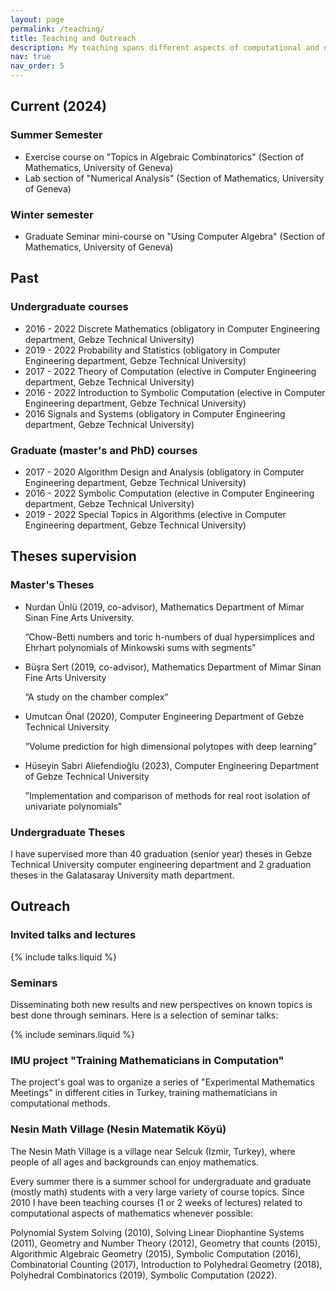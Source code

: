 ```yaml
---
layout: page
permalink: /teaching/
title: Teaching and Outreach
description: My teaching spans different aspects of computational and discrete mathematics and theoretical computer science.
nav: true
nav_order: 5
---
```



## Current (2024)

### Summer Semester 
* Exercise course on "Topics in Algebraic Combinatorics" (Section of Mathematics, University of Geneva)
* Lab section of "Numerical Analysis" (Section of Mathematics, University of Geneva)

### Winter semester 
* Graduate Seminar mini-course on "Using Computer Algebra" (Section of Mathematics, University of Geneva)


## Past

### Undergraduate courses

* 2016 - 2022  Discrete Mathematics (obligatory in Computer Engineering department, Gebze Technical University)
* 2019 - 2022 Probability and Statistics (obligatory  in Computer Engineering department, Gebze Technical University)
* 2017 - 2022 Theory of Computation (elective  in Computer Engineering department, Gebze Technical University)
* 2016 - 2022 Introduction to Symbolic Computation (elective  in Computer Engineering department, Gebze Technical University)
* 2016 Signals and Systems (obligatory in Computer Engineering department, Gebze Technical University)

### Graduate (master's and PhD) courses

* 2017 - 2020 Algorithm Design and Analysis (obligatory in Computer Engineering department, Gebze Technical University)
* 2016 - 2022 Symbolic Computation (elective  in Computer Engineering department, Gebze Technical University)
* 2019 - 2022 Special Topics in Algorithms (elective  in Computer Engineering department, Gebze Technical University)

## Theses supervision

### Master's Theses

* Nurdan Ünlü (2019, co-advisor), Mathematics Department of Mimar Sinan Fine Arts University.

   ”Chow-Betti numbers and toric h-numbers of dual hypersimplices and Ehrhart polynomials of Minkowski sums with segments”
* Büşra Sert (2019, co-advisor),  Mathematics Department of Mimar Sinan Fine Arts University 

    ”A study on the chamber complex”
* Umutcan Önal (2020), Computer Engineering Department of Gebze Technical University

     ”Volume prediction for high dimensional polytopes with deep learning”
* Hüseyin Sabri Aliefendioğlu (2023), Computer Engineering Department of Gebze Technical University 
    
    ”Implementation and comparison of methods for real root isolation of univariate polynomials”

### Undergraduate Theses

I have supervised more than 40 graduation (senior year) theses in Gebze Technical University computer
engineering department and 2 graduation theses in the Galatasaray University math department.


## Outreach 

### Invited talks and lectures
 

{% include talks.liquid %}
 

### Seminars

Disseminating both new results and new perspectives on known topics is best done through seminars.
Here is a selection of seminar talks:
 
{% include seminars.liquid %}
 

### IMU project "Training Mathematicians in Computation"

The project's goal was to organize a series of "Experimental Mathematics Meetings" in different cities in Turkey, training mathematicians in computational methods.
 
### Nesin Math Village (Nesin Matematik Köyü)

The Nesin Math Village is a village near Selcuk (Izmir, Turkey), where people of all ages and backgrounds can enjoy mathematics.

Every summer there is a summer school for undergraduate and graduate (mostly math) students with a very large variety of course topics.
Since 2010 I have been teaching courses (1 or 2 weeks of lectures) related to computational aspects of mathematics whenever possible: 

Polynomial System Solving (2010), Solving Linear Diophantine Systems (2011), Geometry and Number Theory (2012), Geometry that counts (2015), 
Algorithmic Algebraic Geometry (2015), Symbolic Computation (2016), Combinatorial Counting (2017), Introduction to Polyhedral Geometry (2018),
Polyhedral Combinatorics (2019), Symbolic Computation (2022).

 